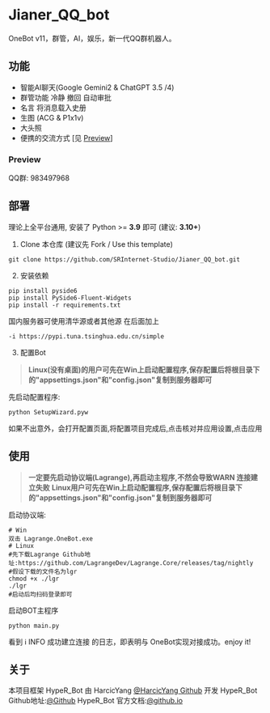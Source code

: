 # Jianer_QQ_bot

 OneBot v11，群管，AI，娱乐，新一代QQ群机器人。


## 功能

- 智能AI聊天(Google Gemini2 & ChatGPT 3.5 /4)
- 群管功能 冷静 撤回 自动审批
- 名言 将消息载入史册
- 生图 (ACG & P1x1v)
- 大头照
- 便携的交流方式 [见 [Preview](#preview)]


### Preview

QQ群: 983497968

## 部署

理论上全平台通用, 安装了 Python >= **3.9** 即可 (建议: **3.10+**)

1. Clone 本仓库 (建议先 Fork / Use this template)

```shell
git clone https://github.com/SRInternet-Studio/Jianer_QQ_bot.git
```

2. 安装依赖

```shell
pip install pyside6
pip install PySide6-Fluent-Widgets
pip install -r requirements.txt
```
国内服务器可使用清华源或者其他源 在后面加上
```shell
-i https://pypi.tuna.tsinghua.edu.cn/simple
```
3. 配置Bot
> **Linux(没有桌面)的用户可先在Win上启动配置程序,保存配置后将根目录下的"appsettings.json"和"config.json"复制到服务器即可**

先启动配置程序:

```shell
python SetupWizard.pyw
```

如果不出意外，会打开配置页面,将配置项目完成后,点击核对并应用设置,点击应用



## 使用
> **一定要先启动协议端(Lagrange),再启动主程序,不然会导致WARN 连接建立失败**
> **Linux用户可先在Win上启动配置程序,保存配置后将根目录下的"appsettings.json"和"config.json"复制到服务器即可**

启动协议端:
```shell
# Win
双击 Lagrange.OneBot.exe
# Linux
#先下载Lagrange Github地址:https://github.com/LagrangeDev/Lagrange.Core/releases/tag/nightly
#假设下载的文件名为lgr
chmod +x ./lgr
./lgr
#启动后均扫码登录即可
```
启动BOT主程序
```shell
python main.py
```
看到 ℹ️ INFO 成功建立连接 的日志，即表明与 OneBot实现对接成功。enjoy it!
## 关于

本项目框架 HypeR_Bot 由 HarcicYang [@HarcicYang Github](https://github.com/HarcicYang) 开发
HypeR_Bot Github地址:[@Github](https://github.com/HarcicYang/HypeR_Bot)
HypeR_Bot 官方文档:[@github.io](https://harcicyang.github.io/hyper-bot)

